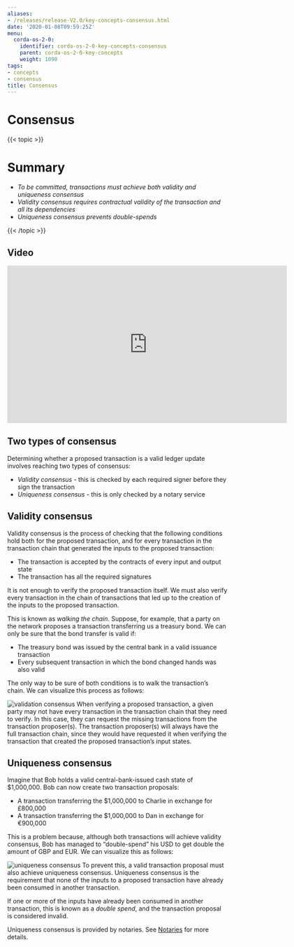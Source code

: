 ```yaml
---
aliases:
- /releases/release-V2.0/key-concepts-consensus.html
date: '2020-01-08T09:59:25Z'
menu:
  corda-os-2-0:
    identifier: corda-os-2-0-key-concepts-consensus
    parent: corda-os-2-0-key-concepts
    weight: 1090
tags:
- concepts
- consensus
title: Consensus
---
```



# Consensus


{{< topic >}}

# Summary


* *To be committed, transactions must achieve both validity and uniqueness consensus*
* *Validity consensus requires contractual validity of the transaction and all its dependencies*
* *Uniqueness consensus prevents double-spends*


{{< /topic >}}

## Video

<iframe src="https://player.vimeo.com/video/214138438" width="640" height="360" frameborder="0" webkitallowfullscreen="true" mozallowfullscreen="true" allowfullscreen="true"></iframe>


<p></p>


## Two types of consensus

Determining whether a proposed transaction is a valid ledger update involves reaching two types of consensus:


* *Validity consensus* - this is checked by each required signer before they sign the transaction
* *Uniqueness consensus* - this is only checked by a notary service


## Validity consensus

Validity consensus is the process of checking that the following conditions hold both for the proposed transaction,
and for every transaction in the transaction chain that generated the inputs to the proposed transaction:


* The transaction is accepted by the contracts of every input and output state
* The transaction has all the required signatures

It is not enough to verify the proposed transaction itself. We must also verify every transaction in the chain of
transactions that led up to the creation of the inputs to the proposed transaction.

This is known as *walking the chain*. Suppose, for example, that a party on the network proposes a transaction
transferring us a treasury bond. We can only be sure that the bond transfer is valid if:


* The treasury bond was issued by the central bank in a valid issuance transaction
* Every subsequent transaction in which the bond changed hands was also valid

The only way to be sure of both conditions is to walk the transaction’s chain. We can visualize this process as follows:

![validation consensus](/en/images/validation-consensus.png "validation consensus")
When verifying a proposed transaction, a given party may not have every transaction in the transaction chain that they
need to verify. In this case, they can request the missing transactions from the transaction proposer(s). The
transaction proposer(s) will always have the full transaction chain, since they would have requested it when
verifying the transaction that created the proposed transaction’s input states.


## Uniqueness consensus

Imagine that Bob holds a valid central-bank-issued cash state of $1,000,000. Bob can now create two transaction
proposals:


* A transaction transferring the $1,000,000 to Charlie in exchange for £800,000
* A transaction transferring the $1,000,000 to Dan in exchange for €900,000

This is a problem because, although both transactions will achieve validity consensus, Bob has managed to
“double-spend” his USD to get double the amount of GBP and EUR. We can visualize this as follows:

![uniqueness consensus](/en/images/uniqueness-consensus.png "uniqueness consensus")
To prevent this, a valid transaction proposal must also achieve uniqueness consensus. Uniqueness consensus is the
requirement that none of the inputs to a proposed transaction have already been consumed in another transaction.

If one or more of the inputs have already been consumed in another transaction, this is known as a *double spend*,
and the transaction proposal is considered invalid.

Uniqueness consensus is provided by notaries. See [Notaries](key-concepts-notaries.md) for more details.

